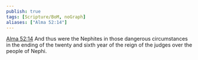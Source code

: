 ```yaml
---
publish: true
tags: [Scripture/BoM, noGraph]
aliases: ["Alma 52:14"]
---
```

[Alma 52:14](https://churchofjesuschrist.org/study/scriptures/bofm/alma/52?lang=eng&id=p14#p14) And thus were the Nephites in those dangerous circumstances in the ending of the twenty and sixth year of the reign of the judges over the people of Nephi.
